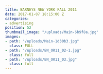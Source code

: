 ```yaml
---
title: BARNEYS NEW YORK FALL 2011
date: 2017-01-07 18:15:00 Z
categories:
- advertising
position: 52
thumbnail_image: "/uploads/Main-6b9f8a.jpg"
images:
- path: "/uploads/Main-1d30b3.jpg"
  class: FULL
- path: "/uploads/BN_OR11_02-1.jpg"
  class: full
- path: "/uploads/BN_OR11_03.jpg"
  class: full
---
```


